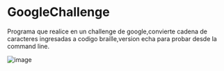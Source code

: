 # GoogleChallenge
Programa que realice en un challenge de google,convierte cadena de caracteres ingresadas a codigo braille,version echa para probar desde la command line.

![image](https://user-images.githubusercontent.com/69681105/183268513-91c76fdb-065f-43ab-8418-c76462c8cc68.png)
